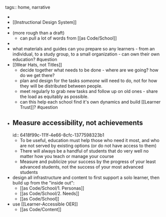 tags::  home,  narrative

-
- [[Instructional Design System]]
-
- (more rough than a draft)
	- can pull a lot of words from [[as Code/School]]
-
- what materials and guides can you prepare so any learners - from an individual, to a study group, to a small organization - can own their own education? #question
- [[Wear Hats, not Titles]]
	- decide together what needs to be done - where are we going? how do we get there?
	- plan and design for the tasks _someone_ will need to do, not for how they will be distributed between people.
	- meet regularly to grab new tasks and follow up on old ones - share the load as equitably as possible.
	- can this help each school find it's own dynamics and build [[Learner Trust]]? #question
- ## Measure accessibility, not achievements
  id:: 6418f99c-111f-4e66-8cfc-1377598323b1
	- To be useful, education must help those who need it most, and who are not served by existing options (or do not have access to them)
	- There will always be a handful of students that do very well no matter how you teach or manage your course
	- Measure and publicize your success by the progress of your least advanced students, not the success of your most advanced students
- design all infrastructure and content to first support a solo learner, then build up from the "inside out":
	- [[as Code/School/1. Personas]]
	- [[as Code/School/2. Needs]]
	- [[as Code/School]]
- use [[Learner-Accessible OER]]
	- [[as Code/Content]]